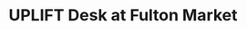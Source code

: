 ---
title: "UPLIFT Desk at Fulton Market"
url: /chicago/uplift-desk-at-fulton-market/
shop: Möbel
---